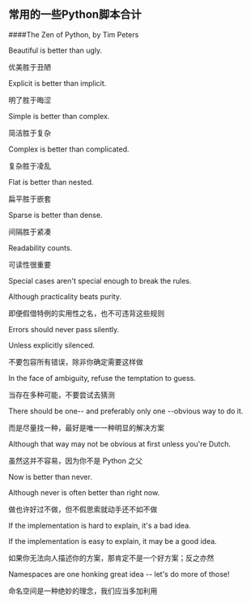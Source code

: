 ## 常用的一些Python脚本合计
####The Zen of Python, by Tim Peters

Beautiful is better than ugly.

优美胜于丑陋

Explicit is better than implicit.

明了胜于晦涩

Simple is better than complex.

简洁胜于复杂

Complex is better than complicated.

复杂胜于凌乱

Flat is better than nested.

扁平胜于嵌套

Sparse is better than dense.

间隔胜于紧凑

Readability counts.

可读性很重要

Special cases aren't special enough to break the rules.

Although practicality beats purity.

即便假借特例的实用性之名，也不可违背这些规则

Errors should never pass silently.

Unless explicitly silenced.

不要包容所有错误，除非你确定需要这样做

In the face of ambiguity, refuse the temptation to guess.

当存在多种可能，不要尝试去猜测

There should be one-- and preferably only one --obvious way to do it.

而是尽量找一种，最好是唯一一种明显的解决方案

Although that way may not be obvious at first unless you're Dutch.

虽然这并不容易，因为你不是 Python 之父

Now is better than never.

Although never is often better than right now.

做也许好过不做，但不假思索就动手还不如不做

If the implementation is hard to explain, it's a bad idea.

If the implementation is easy to explain, it may be a good idea.

如果你无法向人描述你的方案，那肯定不是一个好方案；反之亦然

Namespaces are one honking great idea -- let's do more of those!

命名空间是一种绝妙的理念，我们应当多加利用